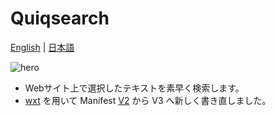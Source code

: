 # Quiqsearch

[English](/README.md) | [日本語](/README.ja.md)

![hero](/docs/images/hero.ja.gif)

- Webサイト上で選択したテキストを素早く検索します。
- [wxt](https://github.com/wxt-dev/wxt) を用いて Manifest [V2](https://github.com/ergofriend/Quiqsearch/tree/v2) から V3 へ新しく書き直しました。
